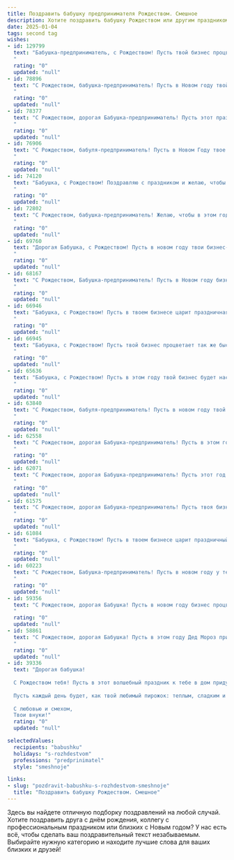 ```yaml
---
title: Поздравить бабушку предпринимателя Рождеством. Смешное
description: Хотите поздравить бабушку Рождеством или другим праздником? Наш ИИ создаст незабываемое поздравление, а вы обязательно выделитесь среди других.  
date: 2025-01-04
tags: second tag
wishes:
- id: 129799
  text: "Бабушка-предприниматель, с Рождеством! Пусть твой бизнес процветает как ёлка в Новый год, а прибыль растёт, как снежинки в метель!  Желаю тебе таких заказов, чтобы руки чесались их выполнять, и такого отдыха, чтобы сил хватило на новые бизнес-подвиги!  Пусть этот Рождественский праздник будет полон чудес,  мандаринов и…  ну, конечно же,  крупных денежных поступлений!
  "
  rating: "0"
  updated: "null"
- id: 78896
  text: "С Рождеством, бабушка-предприниматель! Пусть в Новом году твой бизнес процветает, как рождественская елка, а прибыль будет такой же обильной, как угощения на праздничном столе!  😉
  "
  rating: "0"
  updated: "null"
- id: 78377
  text: "С Рождеством, дорогая Бабушка-предприниматель! Пусть этот праздник принесет тебе не только приятные хлопоты с внуками, но и прибыльные идеи для новых бизнес-проектов!  🎄🎅🎁
  "
  rating: "0"
  updated: "null"
- id: 76906
  text: "С Рождеством, бабуля-предприниматель! Пусть в Новом Году твое дело процветает как на дрожжах, и новых клиентов будет столько, что некуда девать! Главное, не забывай про внуков, а то мы уже подумываем открыть собственную контору, чтобы тебя не обделить вниманием! 😉
  "
  rating: "0"
  updated: "null"
- id: 74120
  text: "Бабушка, с Рождеством! Поздравляю с праздником и желаю, чтобы твой бизнес процветал как елка, а прибыль росла как снежный ком! Пусть конкуренты спят крепким сном, а клиенты любят тебя больше, чем оливье! 😉🎄
  "
  rating: "0"
  updated: "null"
- id: 72802
  text: "С Рождеством, бабушка-предприниматель! Желаю, чтобы в этом году твой бизнес процветал как ёлка в Новый год, а прибыль была такой же обильной, как подарки под ней! 😉🎄🎅
  "
  rating: "0"
  updated: "null"
- id: 69760
  text: "Дорогая Бабушка, с Рождеством! Пусть в новом году твои бизнес-идеи будут такими же блестящими, как елочные украшения, а прибыль – такой же стабильной, как твоя любовь к внукам! 😉
  "
  rating: "0"
  updated: "null"
- id: 68167
  text: "С Рождеством, Бабушка-предприниматель! Пусть в Новом году бизнес процветает, как елка в новогоднюю ночь, а прибыль растет, как снежные сугробы!
  "
  rating: "0"
  updated: "null"
- id: 66946
  text: "Бабушка, с Рождеством! Пусть в твоем бизнесе царит праздничная атмосфера, а прибыль растет как на дрожжах, и пусть ни один клиент не уйдет без подарка! 😊🎄
  "
  rating: "0"
  updated: "null"
- id: 66945
  text: "Бабушка, с Рождеством! Пусть твой бизнес процветает так же быстро, как ты печешь пироги!
  "
  rating: "0"
  updated: "null"
- id: 65636
  text: "Бабушка, с Рождеством! Пусть в этом году твой бизнес будет настолько успешным, что тебе придется нанимать Санту, чтобы он развозил твои подарки всем клиентам! 🎅🎄🎁
  "
  rating: "0"
  updated: "null"
- id: 63840
  text: "С Рождеством, бабуля-предприниматель! Пусть в новом году твой бизнес процветает как рождественская елка, а прибыль льется рекой, как глинтвейн на праздничном столе! 😉
  "
  rating: "0"
  updated: "null"
- id: 62558
  text: "С Рождеством, дорогая Бабушка-предприниматель! Пусть в этом году твоя бизнес-империя расширяется не хуже, чем елка в Новый год, а прибыль растет как снежный ком! 🎄💰
  "
  rating: "0"
  updated: "null"
- id: 62071
  text: "С Рождеством, дорогая Бабушка-предприниматель! Пусть этот год принесет тебе не только прибыль, но и море веселья, а Дед Мороз одарит тебя не только подарками, но и новыми, блестящими идеями для бизнеса! 🎅💰🎉
  "
  rating: "0"
  updated: "null"
- id: 61575
  text: "С Рождеством, дорогая Бабушка-предприниматель! Пусть твоя бизнес-интуиция всегда подсказывает тебе правильные решения, а прибыль льется рекой, как святая вода в Рождественскую ночь! 🎄💰✨
  "
  rating: "0"
  updated: "null"
- id: 61084
  text: "Бабушка, с Рождеством! Пусть в твоем бизнесе царит праздничный дух -  пусть продажи взлетят выше елки, а конкуренты останутся в роли пастухов, которым не досталось места в гостинице! 🎄💰🎉
  "
  rating: "0"
  updated: "null"
- id: 60223
  text: "С Рождеством, Бабушка-предприниматель! Пусть в новом году у тебя будет не только рождественская елка, но и елка прибыли!  🎄💰
  "
  rating: "0"
  updated: "null"
- id: 59356
  text: "С Рождеством, дорогая Бабушка! Пусть в новом году бизнес процветает, как елка в праздничном убранстве, а прибыль растет быстрее, чем цены на мандарины!
  "
  rating: "0"
  updated: "null"
- id: 58861
  text: "С Рождеством, дорогая Бабушка! Пусть в этом году Дед Мороз принесет тебе не только подарки, но и новых клиентов, прибыльных контрактов и самых удачных инвестиций! 🎄🎁💰😜
  "
  rating: "0"
  updated: "null"
- id: 39336
  text: "Дорогая бабушка!
  
  С Рождеством тебя! Пусть в этот волшебный праздник к тебе в дом придут не только подарки, но и замечательные идеи для новых бизнес-проектов! Желаю, чтобы твои мечты взлетели, как рождественская звезда, а доходы увеличились так, как количество варений в твоих банках!
  
  Пусть каждый день будет, как твой любимый пирожок: теплым, сладким и с начинкой успешных сделок! Береги здоровье, чтобы ты могла растить своих внуков и радовать нас своими кулинарными шедеврами!
  
  С любовью и смехом,
  Твои внуки!"
  rating: "0"
  updated: "null"

selectedValues:
  recipients: "babushku"
  holidays: "s-rozhdestvom"
  professions: "predprinimatel"
  style: "smeshnoje"

links:
- slug: "pozdravit-babushku-s-rozhdestvom-smeshnoje"
  title: "Поздравить бабушку Рождеством. Смешное"
---
```


Здесь вы найдете отличную подборку поздравлений на любой случай.
Хотите поздравить друга с днём рождения, коллегу с профессиональным праздником или близких с Новым годом? У нас есть всё, чтобы сделать ваш поздравительный текст незабываемым. Выбирайте нужную категорию и находите лучшие слова для ваших близких и друзей!
